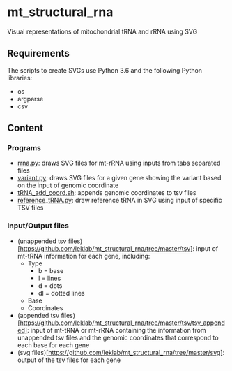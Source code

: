 # **mt_structural_rna**
Visual representations of mitochondrial tRNA and rRNA using SVG

## Requirements
The scripts to create SVGs use Python 3.6 and the following Python libraries:
- os
- argparse
- csv

## Content

### Programs
- [rrna.py](rrna.py): draws SVG files for mt-rRNA using inputs from tabs separated files
- [variant.py](variant.py): draws SVG files for a given gene showing the variant based on the input of genomic coordinate
- [tRNA_add_coord.sh](variant.py): appends genomic coordinates to tsv files
- [reference_tRNA.py](variant.py): draw reference tRNA in SVG using input of specific TSV files

### Input/Output files
- (unappended tsv files)[https://github.com/leklab/mt_structural_rna/tree/master/tsv]: input of mt-tRNA information for each gene, including:
  - Type
    - b = base
    - l = lines
    - d = dots
    - dl = dotted lines
  - Base
  - Coordinates
- (appended tsv files)[https://github.com/leklab/mt_structural_rna/tree/master/tsv/tsv_appended]: input of mt-tRNA or mt-rRNA containing the information from unappended tsv files and the genomic coordinates that correspond to each base for each gene
- (svg files)[https://github.com/leklab/mt_structural_rna/tree/master/svg]: output of the tsv files for each gene
